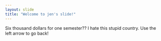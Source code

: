```yaml
---
layout: slide
title: "Welcome to jen's slide!"
---
```

Six thousand dollars for one semester?? I hate this stupid country.
Use the left arrow to go back!